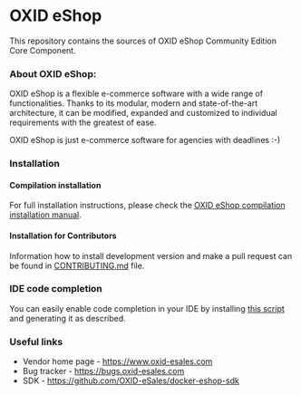 OXID eShop
==========

This repository contains the sources of OXID eShop Community Edition Core Component.

### About OXID eShop:

OXID eShop is a flexible e-commerce software with a wide range of functionalities. 
Thanks to its modular, modern and state-of-the-art architecture, it can be modified, expanded 
and customized to individual requirements with the greatest of ease. 

OXID eShop is just e-commerce software for agencies with deadlines :-)

### Installation

#### Compilation installation

For full installation instructions, please check the [OXID eShop compilation installation manual](https://docs.oxid-esales.com/developer/en/latest/getting_started/installation/eshop_installation.html).

#### Installation for Contributors

Information how to install development version and make a pull request can be found in [CONTRIBUTING.md](CONTRIBUTING.md) file.

### IDE code completion

You can easily enable code completion in your IDE by installing [this script](https://github.com/OXID-eSales/eshop-ide-helper) and generating it as described.

### Useful links

* Vendor home page - https://www.oxid-esales.com
* Bug tracker - https://bugs.oxid-esales.com
* SDK - https://github.com/OXID-eSales/docker-eshop-sdk
